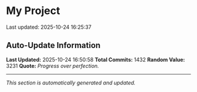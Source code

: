# My Project


Last updated: 2025-10-24 16:25:37































































































































































































































































































































































































































































































































































































































































































































































































































































































































































































































































































































































































































































































































































































































































































































































































































































































































































































































































































## Auto-Update Information

**Last Updated:** 2025-10-24 16:50:58
**Total Commits:** 1432
**Random Value:** 3231
**Quote:** _Progress over perfection._

---
_This section is automatically generated and updated._